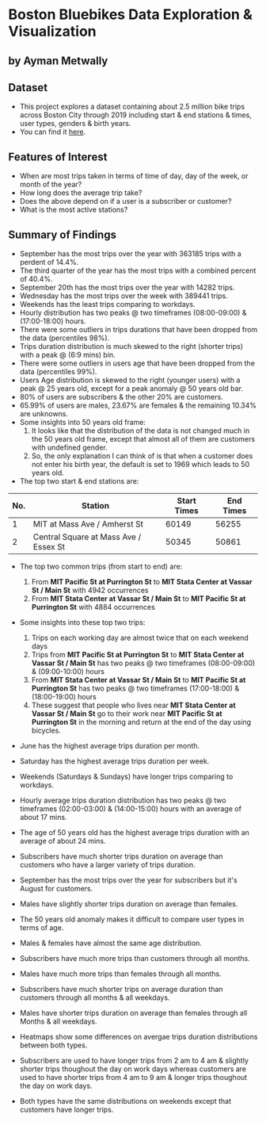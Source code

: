 # Boston Bluebikes Data Exploration & Visualization
## by Ayman Metwally


## Dataset

* This project explores a dataset containing about 2.5 million bike trips across Boston City through 2019 including start & end stations & times, user types, genders & birth years.
* You can find it [here](https://www.bluebikes.com/system-data).

## Features of Interest

* When are most trips taken in terms of time of day, day of the week, or month of the year?
* How long does the average trip take?
* Does the above depend on if a user is a subscriber or customer?
* What is the most active stations?


## Summary of Findings

* September has the most trips over the year with 363185 trips with a perdent of 14.4%.
* The third quarter of the year has the most trips with a combined percent of 40.4%.
* September 20th has the most trips over the year with 14282 trips.
* Wednesday has the most trips over the week with 389441 trips.
* Weekends has the least trips comparing to workdays.
* Hourly distribution has two peaks @ two timeframes (08:00-09:00) & (17:00-18:00) hours.
* There were some outliers in trips durations that have been dropped from the data (percentiles 98%).
* Trips duration distribution is much skewed to the right (shorter trips) with a peak @ (6:9 mins) bin.
* There were some outliers in users age that have been dropped from the data (percentiles 99%).
* Users Age distribution is skewed to the right (younger users) with a peak @ 25 years old, except for a peak anomaly @ 50 years old bar.
* 80% of users are subscribers & the other 20% are customers.
* 65.99% of users are males, 23.67% are females & the remaining 10.34% are unknowns.
* Some insights into 50 years old frame:
    1. It looks like that the distribution of the data is not changed much in the 50 years old frame, except that almost all of them are customers with undefined gender.
    2. So, the only explanation I can think of is that when a customer does not enter his birth year, the default is set to 1969 which leads to 50 years old.
* The top two start & end stations are:

No. | Station | Start Times | End Times
--- | --- | --- | ---
1 | MIT at Mass Ave / Amherst St | 60149 | 56255
2 | Central Square at Mass Ave / Essex St | 50345 | 50861

* The top two common trips (from start to end) are:

    1. From **MIT Pacific St at Purrington St** to **MIT Stata Center at Vassar St / Main St** with 4942 occurrences
    2. From **MIT Stata Center at Vassar St / Main St** to **MIT Pacific St at Purrington St** with 4884 occurrences
    
* Some insights into these top two trips:
    1. Trips on each working day are almost twice that on each weekend days
    2. Trips from **MIT Pacific St at Purrington St** to **MIT Stata Center at Vassar St / Main St** has two peaks @ two timeframes (08:00-09:00) & (09:00-10:00) hours
    3. From **MIT Stata Center at Vassar St / Main St** to **MIT Pacific St at Purrington St** has two peaks @ two timeframes (17:00-18:00) & (18:00-19:00) hours
    4. These suggest that people who lives near **MIT Stata Center at Vassar St / Main St** go to their work near **MIT Pacific St at Purrington St** in the morning and return at the end of the day using bicycles.
 


* June has the highest average trips duration per month.
* Saturday has the highest average trips duration per week.
* Weekends (Saturdays & Sundays) have longer trips comparing to workdays.
* Hourly average trips duration distribution has two peaks @ two timeframes (02:00-03:00) & (14:00-15:00) hours with an average of about 17 mins.
* The age of 50 years old has the highest average trips duration with an average of about 24 mins.
* Subscribers have much shorter trips duration on average than customers who have a larger variety of trips duration.
* September has the most trips over the year for subscribers but it's August for customers.
* Males have slightly shorter trips duration on average than females.
* The 50 years old anomaly makes it difficult to compare user types in terms of age.
* Males & females have almost the same age distribution.
* Subscribers have much more trips than customers through all months.
* Males have much more trips than females through all months.

* Subscribers have much shorter trips on average duration than customers through all months & all weekdays.
* Males have shorter trips duration on average than females through all Months & all weekdays.
* Heatmaps show some differences on avergae trips duration distributions between both types.
* Subscribers are used to have longer trips from 2 am to 4 am & slightly shorter trips thoughout the day on work days whereas customers are used to have shorter trips from 4 am to 9 am & longer trips thoughout the day on work days.
* Both types have the same distributions on weekends except that customers have longer trips.
